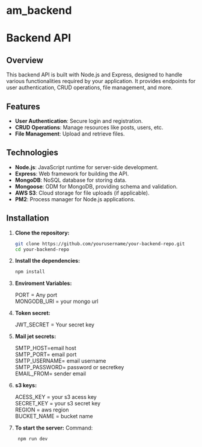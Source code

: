 # am_backend

# Backend API

## Overview

This backend API is built with Node.js and Express, designed to handle various functionalities required by your application. It provides endpoints for user authentication, CRUD operations, file management, and more.

## Features

- **User Authentication**: Secure login and registration.
- **CRUD Operations**: Manage resources like posts, users, etc.
- **File Management**: Upload and retrieve files.

## Technologies

- **Node.js**: JavaScript runtime for server-side development.
- **Express**: Web framework for building the API.
- **MongoDB**: NoSQL database for storing data.
- **Mongoose**: ODM for MongoDB, providing schema and validation.
- **AWS S3**: Cloud storage for file uploads (if applicable).
- **PM2**: Process manager for Node.js applications.

## Installation

1. **Clone the repository:**

   ```bash
   git clone https://github.com/yourusername/your-backend-repo.git
   cd your-backend-repo
   ```

2. **Install the dependencies:**
   
   ```bash
   npm install
   ```

3. **Enviroment Variables:**

    PORT  = Any port <br>
    MONGODB_URI = your mongo url <br>

4. **Token secret:**

    JWT_SECRET = Your secret key


5. **Mail jet secrets:**

    SMTP_HOST=email host <br>
    SMTP_PORT= email port <br>
    SMTP_USERNAME= email username <br>
    SMTP_PASSWORD= password or secretkey <br>
    EMAIL_FROM= sender email


6. **s3 keys:**

    ACESS_KEY = your s3 acess key <br>
    SECRET_KEY = your s3 secret key <br>
    REGION = aws region <br>
    BUCKET_NAME = bucket name <br>

7. **To start the server:**
    Command: 
    ```bash
     npm run dev
   ```
